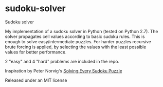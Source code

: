# sudoku-solver
Sudoku solver

My implementation of a sudoku solver in Python (tested on Python 2.7).
The solver propagates cell values according to basic sudoku rules. This is enough to solve easy/intermediate puzzles. For harder puzzles recursive brute forcing is applied, by selecting the values with the least possible values for better performance.

2 "easy" and 4 "hard" problems are included in the repo.

Inspiration by Peter Norvig's [Solving Every Sudoku Puzzle](http://norvig.com/sudoku.html)

Released under an MIT license